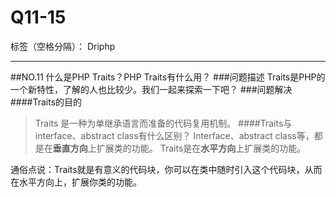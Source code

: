 ﻿# Q11-15

标签（空格分隔）： Driphp

---

##NO.11 什么是PHP Traits？PHP Traits有什么用？
###问题描述
Traits是PHP的一个新特性，了解的人也比较少。我们一起来探索一下吧？
###问题解决
####Traits的目的

> Traits 是一种为单继承语言而准备的代码复用机制。
####Traits与interface、abstract class有什么区别？
>Interface、abstract class等，都是在**垂直方向**上扩展类的功能。
Traits是在**水平方向**上扩展类的功能。

通俗点说：Traits就是有意义的代码块，你可以在类中随时引入这个代码块，从而在水平方向上，扩展你类的功能。






